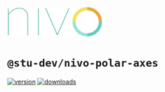 <a href="https://nivo.rocks"><img alt="nivo" src="https://raw.githubusercontent.com/plouc/nivo/master/nivo.png" width="216" height="68"/></a>

# `@stu-dev/nivo-polar-axes`

[![version](https://img.shields.io/npm/v/@stu-dev/nivo-polar-axes?style=for-the-badge)](https://www.npmjs.com/package/@stu-dev/nivo-polar-axes)
[![downloads](https://img.shields.io/npm/dm/@stu-dev/nivo-polar-axes?style=for-the-badge)](https://www.npmjs.com/package/@stu-dev/nivo-polar-axes)
